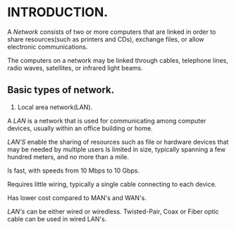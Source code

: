 # INTRODUCTION.

A *Network* consists of two or more computers that are linked in order to share resources(such as printers and CDs), exchange files, or allow electronic communications.

The computers on a network may be linked through cables, telephone lines, radio waves, satellites, or infrared light beams.

## Basic types of network.

1. Local area network(LAN).

A *LAN* is a network that is used for communicating among computer devices, usually within an office building or home.

*LAN'S* enable the sharing of resources such as file or hardware devices that may be needed by multiple users ls limited in size, typically spanning a few hundred meters, and no more than a mile.

ls fast, with speeds from 10 Mbps to 10 Gbps.

Requires little wiring, typically a single cable connecting to each device.

Has lower cost compared to MAN's and WAN's.

*LAN's* can be either wired or wiredless. Twisted-Pair, Coax or Fiber optic cable can be used in wired LAN's.
